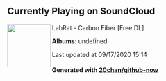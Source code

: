 ## Currently Playing on SoundCloud

[<img align="left" width="100" src="https://i1.sndcdn.com/artworks-000329447799-o2czbl-t120x120.jpg">](https://soundcloud.com/labrat/carbon-fiber)

LabRat - Carbon Fiber [Free DL]

**Albums**: undefined

Last updated at 09/17/2020 15:14

#### Generated with [20chan/github-now](https://github.com/20chan/github-now)


<!--
**20chan/20chan** is a ✨ _special_ ✨ repository because its `README.md` (this file) appears on your GitHub profile.

Here are some ideas to get you started:

- 🔭 I’m currently working on ...
- 🌱 I’m currently learning ...
- 👯 I’m looking to collaborate on ...
- 🤔 I’m looking for help with ...
- 💬 Ask me about ...
- 📫 How to reach me: ...
- 😄 Pronouns: ...
- ⚡ Fun fact: ...
-->
